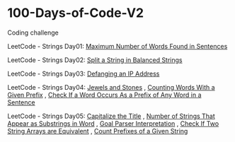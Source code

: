 # 100-Days-of-Code-V2

Coding challenge

LeetCode - Strings Day01: [Maximum Number of Words Found in Sentences](https://leetcode.com/problems/maximum-number-of-words-found-in-sentences/)

LeetCode - Strings Day02: [Split a String in Balanced Strings](https://leetcode.com/problems/split-a-string-in-balanced-strings/)

LeetCode - Strings Day03: [Defanging an IP Address](https://leetcode.com/problems/defanging-an-ip-address/)

LeetCode - Strings Day04: [Jewels and Stones](https://leetcode.com/problems/jewels-and-stones/) , [Counting Words With a Given Prefix](https://leetcode.com/problems/counting-words-with-a-given-prefix/) , [Check If a Word Occurs As a Prefix of Any Word in a Sentence](https://leetcode.com/problems/check-if-a-word-occurs-as-a-prefix-of-any-word-in-a-sentence/)

LeetCode - Strings Day05: [Capitalize the Title](https://leetcode.com/problems/capitalize-the-title/) , [Number of Strings That Appear as Substrings in Word](https://leetcode.com/problems/number-of-strings-that-appear-as-substrings-in-word/) , [Goal Parser Interpretation](https://leetcode.com/problems/goal-parser-interpretation/) , [Check If Two String Arrays are Equivalent](https://leetcode.com/problems/check-if-two-string-arrays-are-equivalent/) , [Count Prefixes of a Given String](https://leetcode.com/problems/count-prefixes-of-a-given-string/) 
